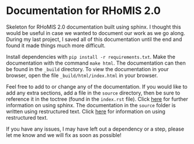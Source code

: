 # Documentation for RHoMIS 2.0

Skeleton for RHoMIS 2.0 documentation built using sphinx. I thought this would be useful in case we wanted to document our work as we go along. During my last project, I saved all of this documentation until the end and found it made things much more difficult.

Install dependencies with `pip install -r requirements.txt`. Make the documentation with the command `make html`. The documentation can then be found in the `_build` directory. To view the documentation in your browser, open the file `_build/html/index.html` in your browser. 

Feel free to add to or change any of the documentation. If you would like to add any extra sections, add a file in the `source` directory, then be sure to reference it in the toctree (found in the `index.rst` file). Click [here](https://www.sphinx-doc.org/en/master/contents.html) for further information on using sphinx. The documentation in the `source` folder is written using restructured text. Click [here](https://docutils.sourceforge.io/rst.html) for information on using restructured text.

If you have any issues, I may have left out a dependency or a step, please let me know and we will fix as soon as possible!
